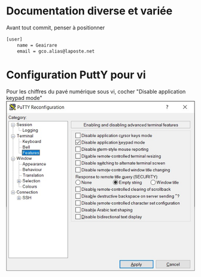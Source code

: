# Documentation diverse et variée

Avant tout commit, penser à positionner
```
[user]
	name = Geairare
	email = gco.alias@laposte.net
```

# Configuration PuttY pour vi

Pour les chiffres du pavé numérique sous vi, cocher "Disable application keypad mode"
![Disable application keypad mode](CopiesEcrans/PuTTYTerminalFeatures.jpg)
